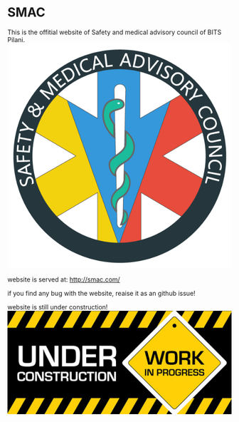 # SMAC
This is the offitial website of Safety and medical advisory council of BITS Pilani.
![SMAC LOGO](images/readme/smac-logo.png)

website is served at: http://smac.com/

if you find any bug with the website, reaise it as an github issue!

website is still under construction! <br />
![UNDER CONSTRUCTION](images/readme/construction.jpg)
